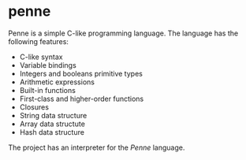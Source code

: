 # penne
Penne is a simple C-like programming language. The language has the following features:
- C-like syntax
- Variable bindings
- Integers and booleans primitive types
- Arithmetic expressions
- Built-in functions
- First-class and higher-order functions
- Closures
- String data structure
- Array data structute
- Hash data structure

The project has an interpreter for the *Penne* language.
